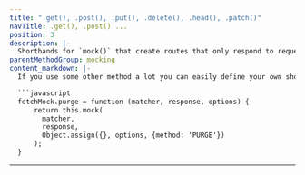 ```yaml
---
title: ".get(), .post(), .put(), .delete(), .head(), .patch()"
navTitle: .get(), .post() ...
position: 3
description: |-
  Shorthands for `mock()` that create routes that only respond to requests using a particular http method.
parentMethodGroup: mocking
content_markdown: |-
  If you use some other method a lot you can easily define your own shorthands e.g.

  ```javascript
  fetchMock.purge = function (matcher, response, options) {
      return this.mock(
        matcher,
        response,
        Object.assign({}, options, {method: 'PURGE'})
      );
  }
  ```
---
```

